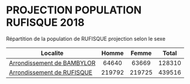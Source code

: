 # PROJECTION POPULATION RUFISQUE 2018
	
Répartition de la population de RUFISQUE projection selon le sexe
	
| Localite  | Homme | Femme | Total |
| --------- |:-----:|:-----:|:-----:|
| [Arrondissement de BAMBYLOR](BAMBYLOR) | 64640 | 63669 | 128310 |
| [Arrondissement de RUFISQUE](RUFISQUE) | 219792 | 219725 | 439516 |
